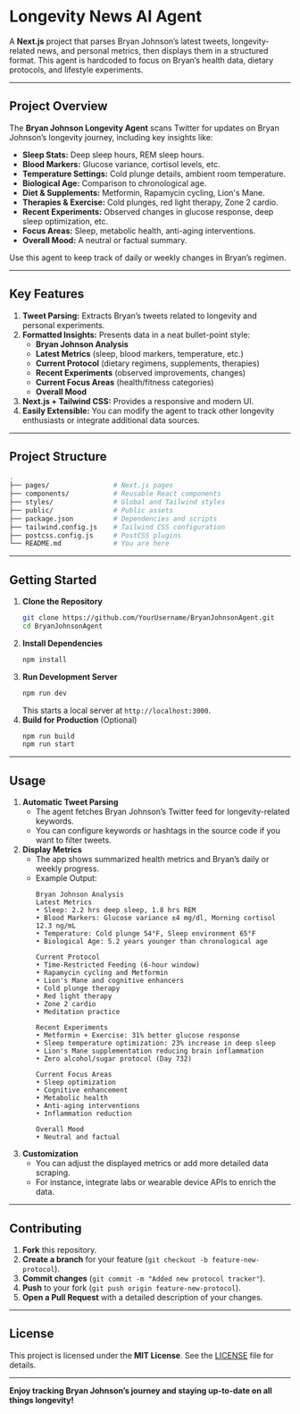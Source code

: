# Longevity News AI Agent

A **Next.js** project that parses Bryan Johnson’s latest tweets, longevity-related news, and personal metrics, then displays them in a structured format. This agent is hardcoded to focus on Bryan’s health data, dietary protocols, and lifestyle experiments.

---

## Project Overview

The **Bryan Johnson Longevity Agent** scans Twitter for updates on Bryan Johnson’s longevity journey, including key insights like:

- **Sleep Stats:** Deep sleep hours, REM sleep hours.
- **Blood Markers:** Glucose variance, cortisol levels, etc.
- **Temperature Settings:** Cold plunge details, ambient room temperature.
- **Biological Age:** Comparison to chronological age.
- **Diet & Supplements:** Metformin, Rapamycin cycling, Lion's Mane.
- **Therapies & Exercise:** Cold plunges, red light therapy, Zone 2 cardio.
- **Recent Experiments:** Observed changes in glucose response, deep sleep optimization, etc.
- **Focus Areas:** Sleep, metabolic health, anti-aging interventions.
- **Overall Mood:** A neutral or factual summary.

Use this agent to keep track of daily or weekly changes in Bryan’s regimen.

---

## Key Features

1. **Tweet Parsing:** Extracts Bryan’s tweets related to longevity and personal experiments.
2. **Formatted Insights:** Presents data in a neat bullet-point style:
   - **Bryan Johnson Analysis**
   - **Latest Metrics** (sleep, blood markers, temperature, etc.)
   - **Current Protocol** (dietary regimens, supplements, therapies)
   - **Recent Experiments** (observed improvements, changes)
   - **Current Focus Areas** (health/fitness categories)
   - **Overall Mood**
3. **Next.js + Tailwind CSS:** Provides a responsive and modern UI.
4. **Easily Extensible:** You can modify the agent to track other longevity enthusiasts or integrate additional data sources.

---

## Project Structure

```bash
.
├── pages/                # Next.js pages
├── components/           # Reusable React components
├── styles/               # Global and Tailwind styles
├── public/               # Public assets
├── package.json          # Dependencies and scripts
├── tailwind.config.js    # Tailwind CSS configuration
├── postcss.config.js     # PostCSS plugins
└── README.md             # You are here
```

---

## Getting Started

1. **Clone the Repository**
   ```bash
   git clone https://github.com/YourUsername/BryanJohnsonAgent.git
   cd BryanJohnsonAgent
   ```
2. **Install Dependencies**
   ```bash
   npm install
   ```
3. **Run Development Server**
   ```bash
   npm run dev
   ```
   This starts a local server at `http://localhost:3000`.
4. **Build for Production** (Optional)
   ```bash
   npm run build
   npm run start
   ```

---

## Usage

1. **Automatic Tweet Parsing**
   - The agent fetches Bryan Johnson’s Twitter feed for longevity-related keywords.
   - You can configure keywords or hashtags in the source code if you want to filter tweets.
2. **Display Metrics**
   - The app shows summarized health metrics and Bryan’s daily or weekly progress.
   - Example Output:
     ```text
     Bryan Johnson Analysis
     Latest Metrics
     • Sleep: 2.2 hrs deep sleep, 1.8 hrs REM
     • Blood Markers: Glucose variance ±4 mg/dl, Morning cortisol 12.3 ng/mL
     • Temperature: Cold plunge 54°F, Sleep environment 65°F
     • Biological Age: 5.2 years younger than chronological age

     Current Protocol
     • Time-Restricted Feeding (6-hour window)
     • Rapamycin cycling and Metformin
     • Lion's Mane and cognitive enhancers
     • Cold plunge therapy
     • Red light therapy
     • Zone 2 cardio
     • Meditation practice

     Recent Experiments
     • Metformin + Exercise: 31% better glucose response
     • Sleep temperature optimization: 23% increase in deep sleep
     • Lion's Mane supplementation reducing brain inflammation
     • Zero alcohol/sugar protocol (Day 732)

     Current Focus Areas
     • Sleep optimization
     • Cognitive enhancement
     • Metabolic health
     • Anti-aging interventions
     • Inflammation reduction

     Overall Mood
     • Neutral and factual
     ```
3. **Customization**
   - You can adjust the displayed metrics or add more detailed data scraping.
   - For instance, integrate labs or wearable device APIs to enrich the data.

---

## Contributing

1. **Fork** this repository.
2. **Create a branch** for your feature (`git checkout -b feature-new-protocol`).
3. **Commit changes** (`git commit -m "Added new protocol tracker"`).
4. **Push** to your fork (`git push origin feature-new-protocol`).
5. **Open a Pull Request** with a detailed description of your changes.

---

## License

This project is licensed under the **MIT License**. See the [LICENSE](LICENSE) file for details.

---

**Enjoy tracking Bryan Johnson’s journey and staying up-to-date on all things longevity!**

